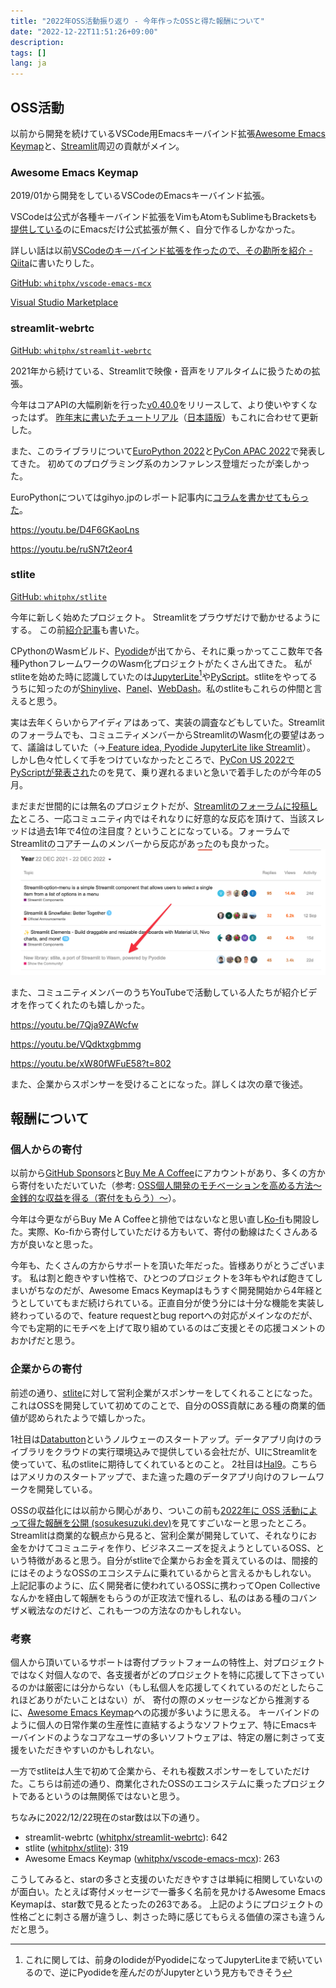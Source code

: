 ```yaml
---
title: "2022年OSS活動振り返り - 今年作ったOSSと得た報酬について"
date: "2022-12-22T11:51:26+09:00"
description:
tags: []
lang: ja
---
```


## OSS活動
以前から開発を続けているVSCode用Emacsキーバインド拡張[Awesome Emacs Keymap](https://marketplace.visualstudio.com/items?itemName=tuttieee.emacs-mcx)と、[Streamlit](https://streamlit.io/)周辺の貢献がメイン。

### Awesome Emacs Keymap

2019/01から開発をしているVSCodeのEmacsキーバインド拡張。

VSCodeは公式が各種キーバインド拡張をVimもAtomもSublimeもBracketsも[提供している](https://code.visualstudio.com/docs/getstarted/keybindings#_keymap-extensions)のにEmacsだけ公式拡張が無く、自分で作るしかなかった。

詳しい話は以前[VSCodeのキーバインド拡張を作ったので、その勘所を紹介 - Qiita](https://qiita.com/whitphx/items/af8baa19fc4280ac1c0a)に書いたりした。

[GitHub: `whitphx/vscode-emacs-mcx`](https://github.com/whitphx/vscode-emacs-mcx)

[Visual Studio Marketplace](https://marketplace.visualstudio.com/items?itemName=tuttieee.emacs-mcx)

### streamlit-webrtc
[GitHub: `whitphx/streamlit-webrtc`](https://github.com/whitphx/streamlit-webrtc)

2021年から続けている、Streamlitで映像・音声をリアルタイムに扱うための拡張。

今年はコアAPIの大幅刷新を行った[v0.40.0](https://github.com/whitphx/streamlit-webrtc/blob/main/CHANGELOG.md#0400---2022-06-07)をリリースして、より使いやすくなったはず。
[昨年末に書いたチュートリアル](../20211231-streamlit-webrtc-video-app-tutorial/)（[日本語版](https://zenn.dev/whitphx/articles/streamlit-realtime-cv-app)）もこれに合わせて更新した。

また、このライブラリについて[EuroPython 2022](https://ep2022.europython.eu/session/real-time-browser-ready-computer-vision-apps-with-streamlit)と[PyCon APAC 2022](https://tw.pycon.org/2022/en-us/conference/talk/249)で発表してきた。
初めてのプログラミング系のカンファレンス登壇だったが楽しかった。

EuroPythonについてはgihyo.jpのレポート記事内に[コラムを書かせてもらった](https://gihyo.jp/article/2022/09/europython2022-02#gh8ayWxRNC)。

https://youtu.be/D4F6GKaoLns

https://youtu.be/ruSN7t2eor4

### stlite
[GitHub: `whitphx/stlite`](https://github.com/whitphx/stlite)

今年に新しく始めたプロジェクト。
Streamlitをプラウザだけで動かせるようにする。
この前[紹介記事](../20221104-streamlit-wasm-stlite/)も書いた。

CPythonのWasmビルド、[Pyodide](https://pyodide.org/)が出てから、それに乗っかってここ数年で各種PythonフレームワークのWasm化プロジェクトがたくさん出てきた。
私がstliteを始めた時に認識していたのは[JupyterLite](https://github.com/jupyterlite)[^1]や[PyScript](https://pyscript.net/)。stliteをやってるうちに知ったのが[Shinylive](https://shiny.rstudio.com/py/docs/shinylive.html)、[Panel](https://panel.holoviz.org/)、[WebDash](https://github.com/ibdafna/webdash)。私のstliteもこれらの仲間と言えると思う。

実は去年くらいからアイディアはあって、実装の調査などもしていた。Streamlitのフォーラムでも、コミュニティメンバーからStreamlitのWasm化の要望はあって、議論はしていた（→[
Feature idea, Pyodide JupyterLite like Streamlit](https://discuss.streamlit.io/t/feature-idea-pyodide-jupyterlite-like-streamlit/19919/8)）。
しかし色々忙しくて手をつけていなかったところで、[PyCon US 2022でPyScriptが発表され](https://www.youtube.com/watch?v=qKfkCY7cmBQ&list=PL2Uw4_HvXqvYeXy8ab7iRHjA-9HiYhRQl&ab_channel=PyConUS)たのを見て、乗り遅れるまいと急いで着手したのが今年の5月。

まだまだ世間的には無名のプロジェクトだが、[Streamlitのフォーラムに投稿した](https://discuss.streamlit.io/t/new-library-stlite-a-port-of-streamlit-to-wasm-powered-by-pyodide/25556)ところ、一応コミュニティ内ではそれなりに好意的な反応を頂けて、当該スレッドは過去1年で4位の注目度？ということになっている。フォーラムでStreamlitのコアチームのメンバーから反応があったのも良かった。
[![Streamlit forum yearly ranking](./images/screenshot_streamlit_forum_yearly.png)](https://discuss.streamlit.io/top?period=yearly)

また、コミュニティメンバーのうちYouTubeで活動している人たちが紹介ビデオを作ってくれたのも嬉しかった。

https://youtu.be/7Qja9ZAWcfw

https://youtu.be/VQdktxgbmmg

https://youtu.be/xW80fWFuE58?t=802

また、企業からスポンサーを受けることになった。詳しくは次の章で後述。


## 報酬について
### 個人からの寄付
以前から[GitHub Sponsors](https://github.com/sponsors/whitphx)と[Buy Me A Coffee](https://www.buymeacoffee.com/whitphx)にアカウントがあり、多くの方から寄付をいただいていた（参考: [OSS個人開発のモチベーションを高める方法〜金銭的な収益を得る（寄付をもらう）〜](https://qiita.com/whitphx/items/f37216ab2392ab359f11)）。

今年は今更ながらBuy Me A Coffeeと排他ではないなと思い直し[Ko-fi](https://ko-fi.com/whitphx)も開設した。実際、Ko-fiから寄付していただける方もいて、寄付の動線はたくさんある方が良いなと思った。

今年も、たくさんの方からサポートを頂いた年だった。皆様ありがとうございます。
私は割と飽きやすい性格で、ひとつのプロジェクトを3年もやれば飽きてしまいがちなのだが、Awesome Emacs Keymapはもうすぐ開発開始から4年経とうとしていてもまだ続けられている。正直自分が使う分には十分な機能を実装し終わっているので、feature requestとbug reportへの対応がメインなのだが、今でも定期的にモチベを上げて取り組めているのはご支援とその応援コメントのおかげだと思う。

### 企業からの寄付
前述の通り、[stlite](https://github.com/whitphx/stlite)に対して営利企業がスポンサーをしてくれることになった。これはOSSを開発していて初めてのことで、自分のOSS貢献にある種の商業的価値が認められたようで嬉しかった。

1社目は[Databutton](https://www.databutton.io/)というノルウェーのスタートアップ。データアプリ向けのライブラリをクラウドの実行環境込みで提供している会社だが、UIにStreamlitを使っていて、私のstliteに期待してくれているとのこと。
2社目は[Hal9](https://hal9.com/)。こちらはアメリカのスタートアップで、また違った趣のデータアプリ向けのフレームワークを開発している。

OSSの収益化には以前から関心があり、ついこの前も[2022年に OSS 活動によって得た報酬を公開 (sosukesuzuki.dev)](https://sosukesuzuki.dev/advent/2022/14/)を見てすごいなーと思ったところ。
Streamlitは商業的な観点から見ると、営利企業が開発していて、それなりにお金をかけてコミュニティを作り、ビジネスニーズを捉えようとしているOSS、という特徴があると思う。自分がstliteで企業からお金を貰えているのは、間接的にはそのようなOSSのエコシステムに乗れているからと言えるかもしれない。
上記記事のように、広く開発者に使われているOSSに携わってOpen Collectiveなんかを経由して報酬をもらうのが正攻法で憧れるし、私のはある種のコバンザメ戦法なのだけど、これも一つの方法なのかもしれない。

### 考察
個人から頂いているサポートは寄付プラットフォームの特性上、対プロジェクトではなく対個人なので、各支援者がどのプロジェクトを特に応援して下さっているのかは厳密には分からない（もし私個人を応援してくれているのだとしたらこれほどありがたいことはない）が、
寄付の際のメッセージなどから推測するに、[Awesome Emacs Keymap](https://marketplace.visualstudio.com/items?itemName=tuttieee.emacs-mcx)への応援が多いように思える。
キーバインドのように個人の日常作業の生産性に直結するようなソフトウェア、特にEmacsキーバインドのようなコアなユーザの多いソフトウェアは、特定の層に刺さって支援をいただきやすいのかもしれない。

一方でstliteは人生で初めて企業から、それも複数スポンサーをしていただけた。こちらは前述の通り、商業化されたOSSのエコシステムに乗ったプロジェクトであるというのは無関係ではないと思う。

ちなみに2022/12/22現在のstar数は以下の通り。
* streamlit-webrtc ([whitphx/streamlit-webrtc](https://github.com/whitphx/streamlit-webrtc)): 642
* stlite ([whitphx/stlite](https://github.com/whitphx/stlite)): 319
* Awesome Emacs Keymap ([whitphx/vscode-emacs-mcx](https://github.com/whitphx/vscode-emacs-mcx)): 263

こうしてみると、starの多さと支援のいただきやすさは単純に相関していないのが面白い。たとえば寄付メッセージで一番多く名前を見かけるAwesome Emacs Keymapは、star数で見るとたったの263である。
上記のようにプロジェクトの性格ごとに刺さる層が違うし、刺さった時に感じてもらえる価値の深さも違うんだと思う。

[^1]:これに関しては、前身のIodideがPyodideになってJupyterLiteまで続いているので、逆にPyodideを産んだのがJupyterという見方もできそう
